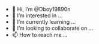 - 👋 Hi, I’m @Dboy19890n
- 👀 I’m interested in ...
- 🌱 I’m currently learning ...
- 💞️ I’m looking to collaborate on ...
- 📫 How to reach me ...

<!---
Dboy19890n/Dboy19890n is a ✨ special ✨ repository because its `README.md` (this file) appears on your GitHub profile.
You can click the Preview link to take a look at your changes.
--->
